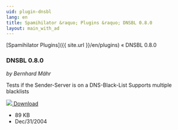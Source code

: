 ```yaml
---
uid: plugin-dnsbl
lang: en
title: Spamihilator &raquo; Plugins &raquo; DNSBL 0.8.0
layout: main_with_ad
---
```


[Spamihilator Plugins]({{ site.url }}/en/plugins) &laquo; DNSBL 0.8.0

### DNSBL 0.8.0

_by Bernhard Mähr_

Tests if the Sender-Server is on a DNS-Black-List
Supports multiple blacklists

<div class="downloadsection">
<a href="http://www.spamihilator.com/updates/plugins/maehr/DNSBL_0_8_0.exe" class="radius button left" id="download-button"><img src="{{site.url}}/images/download-arrow.png"> Download</a>
<ul id="download-notes">
<li>89 KB</li>
<li>Dec/31/2004</li>
</ul>
</div>

